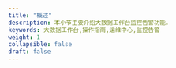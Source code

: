 ```yaml
---
title: "概述"
description: 本小节主要介绍大数据工作台监控告警功能。 
keywords: 大数据工作台,操作指南,运维中心,监控告警
weight: 1
collapsible: false
draft: false
---
```


